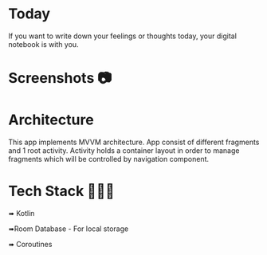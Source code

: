 # Today

If you want to write down your feelings or thoughts today, your digital notebook is with you.

# Screenshots 📷


# Architecture
This app implements MVVM architecture. App consist of different fragments and 1 root activity.
Activity holds a container layout in order to manage fragments which will be controlled by navigation component.

# Tech Stack 👩🏽‍💻
➠ Kotlin

➠Room Database - For local storage

➠ Coroutines


